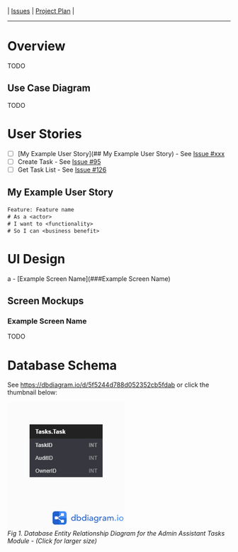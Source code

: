 | [Issues](https://github.com/SimonGeering/AdminAssistant/milestone/9) | [Project Plan](https://github.com/SimonGeering/AdminAssistant/projects/12) | 

***

# Overview

TODO

## Use Case Diagram

TODO

# User Stories

- [ ] [My Example User Story](## My Example User Story) - See [Issue #xxx](https://github.com/SimonGeering/AdminAssistant/issues/xxx)
- [ ] Create Task - See [Issue #95](https://github.com/SimonGeering/AdminAssistant/issues/95)
- [ ] Get Task List - See [Issue #126](https://github.com/SimonGeering/AdminAssistant/issues/126)

## My Example User Story

``` Gherkin
Feature: Feature name
# As a <actor>
# I want to <functionality>
# So I can <business benefit>
```

# UI Design

a - [Example Screen Name](###Example Screen Name)

## Screen Mockups

### Example Screen Name

TODO

# Database Schema

See <https://dbdiagram.io/d/5f5244d788d052352cb5fdab> or click the thumbnail below:  

[![Database Entity Relationship Diagram for the Admin Assistant Tasks Module](../images/Tasks-Module/TasksModule_EntityRelationshipDiagram_V1o0o0.png)](https://simongeering.github.io/AdminAssistant/images/Tasks-Module/TasksModule_EntityRelationshipDiagram_V1o0o0.png)  
_Fig 1. Database Entity Relationship Diagram for the Admin Assistant Tasks Module - (Click for larger size)_  
